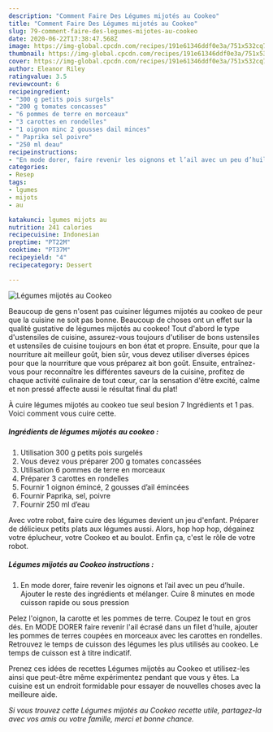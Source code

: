 ```yaml
---
description: "Comment Faire Des Légumes mijotés au Cookeo"
title: "Comment Faire Des Légumes mijotés au Cookeo"
slug: 79-comment-faire-des-legumes-mijotes-au-cookeo
date: 2020-06-22T17:38:47.568Z
image: https://img-global.cpcdn.com/recipes/191e61346ddf0e3a/751x532cq70/legumes-mijotes-au-cookeo-photo-principale-de-la-recette.jpg
thumbnail: https://img-global.cpcdn.com/recipes/191e61346ddf0e3a/751x532cq70/legumes-mijotes-au-cookeo-photo-principale-de-la-recette.jpg
cover: https://img-global.cpcdn.com/recipes/191e61346ddf0e3a/751x532cq70/legumes-mijotes-au-cookeo-photo-principale-de-la-recette.jpg
author: Eleanor Riley
ratingvalue: 3.5
reviewcount: 6
recipeingredient:
- "300 g petits pois surgels"
- "200 g tomates concasses"
- "6 pommes de terre en morceaux"
- "3 carottes en rondelles"
- "1 oignon minc 2 gousses dail minces"
- " Paprika sel poivre"
- "250 ml deau"
recipeinstructions:
- "En mode dorer, faire revenir les oignons et l’ail avec un peu d’huile. Ajouter le reste des ingrédients et mélanger. Cuire 8 minutes en mode cuisson rapide ou sous pression"
categories:
- Resep
tags:
- lgumes
- mijots
- au

katakunci: lgumes mijots au 
nutrition: 241 calories
recipecuisine: Indonesian
preptime: "PT22M"
cooktime: "PT37M"
recipeyield: "4"
recipecategory: Dessert

---
```



![Légumes mijotés au Cookeo](https://img-global.cpcdn.com/recipes/191e61346ddf0e3a/751x532cq70/legumes-mijotes-au-cookeo-photo-principale-de-la-recette.jpg)

Beaucoup de gens n'osent pas cuisiner légumes mijotés au cookeo de peur que la cuisine ne soit pas bonne. Beaucoup de choses ont un effet sur la qualité gustative de légumes mijotés au cookeo! Tout d'abord le type d'ustensiles de cuisine, assurez-vous toujours d'utiliser de bons ustensiles et ustensiles de cuisine toujours en bon état et propre. Ensuite, pour que la nourriture ait meilleur goût, bien sûr, vous devez utiliser diverses épices pour que la nourriture que vous préparez ait bon goût. Ensuite, entraînez-vous pour reconnaître les différentes saveurs de la cuisine, profitez de chaque activité culinaire de tout cœur, car la sensation d'être excité, calme et non pressé affecte aussi le résultat final du plat!

<!--inarticleads1-->

À cuire légumes mijotés au cookeo tue seul besion 7 Ingrédients et 1 pas. Voici comment vous cuire cette.

##### Ingrédients de légumes mijotés au cookeo :

1. Utilisation 300 g petits pois surgelés
1. Vous devez vous préparer 200 g tomates concassées
1. Utilisation 6 pommes de terre en morceaux
1. Préparer 3 carottes en rondelles
1. Fournir 1 oignon émincé, 2 gousses d’ail émincées
1. Fournir  Paprika, sel, poivre
1. Fournir 250 ml d’eau


Avec votre robot, faire cuire des légumes devient un jeu d&#39;enfant. Préparer de délicieux petits plats aux légumes aussi. Alors, hop hop hop, dégainez votre éplucheur, votre Cookeo et au boulot. Enfin ça, c&#39;est le rôle de votre robot. 

<!--inarticleads2-->

##### Légumes mijotés au Cookeo instructions :

1. En mode dorer, faire revenir les oignons et l’ail avec un peu d’huile. Ajouter le reste des ingrédients et mélanger. Cuire 8 minutes en mode cuisson rapide ou sous pression


Pelez l&#39;oignon, la carotte et les pommes de terre. Coupez le tout en gros dés. En MODE DORER faire revenir l&#39;ail écrasé dans un filet d&#39;huile, ajouter les pommes de terres coupées en morceaux avec les carottes en rondelles. Retrouvez le temps de cuisson des légumes les plus utilisés au cookeo. Le temps de cuisson est à titre indicatif. 

<!--inarticleads1-->

<p>
Prenez ces idées de recettes Légumes mijotés au Cookeo et utilisez-les ainsi que peut-être même expérimentez pendant que vous y êtes. La cuisine est un endroit formidable pour essayer de nouvelles choses avec la meilleure aide.
</p>

<p>
<i>Si vous trouvez cette Légumes mijotés au Cookeo recette utile, partagez-la avec vos amis ou votre famille, merci et bonne chance.</i>
</p>
